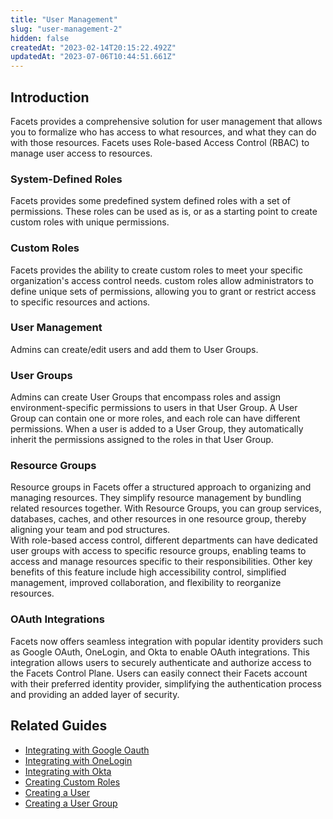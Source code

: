 ```yaml
---
title: "User Management"
slug: "user-management-2"
hidden: false
createdAt: "2023-02-14T20:15:22.492Z"
updatedAt: "2023-07-06T10:44:51.661Z"
---
```

## Introduction

Facets provides a comprehensive solution for user management that allows you to formalize who has access to what resources, and what they can do with those resources. Facets uses Role-based Access Control (RBAC) to manage user access to resources.

### System-Defined Roles

Facets provides some predefined system defined roles with a set of permissions. These roles can be used as is, or as a starting point to create custom roles with unique permissions.

### Custom Roles

Facets provides the ability to create custom roles to meet your specific organization's access control needs. custom roles allow administrators to define unique sets of permissions, allowing you to grant or restrict access to specific resources and actions.

### User Management

Admins can create/edit users and add them to User Groups.

### User Groups

Admins can create User Groups that encompass roles and assign environment-specific permissions to users in that User Group. A User Group can contain one or more roles, and each role can have different permissions. When a user is added to a User Group, they automatically inherit the permissions assigned to the roles in that User Group.

### Resource Groups

Resource groups in Facets offer a structured approach to organizing and managing resources. They simplify resource management by bundling related resources together. With Resource Groups, you can group services, databases, caches, and other resources in one resource group, thereby aligning your team and pod structures.  
With role-based access control, different departments can have dedicated user groups with access to specific resource groups, enabling teams to access and manage resources specific to their responsibilities. Other key benefits of this feature include high accessibility control, simplified management, improved collaboration, and flexibility to reorganize resources.

### OAuth Integrations

Facets now offers seamless integration with popular identity providers such as Google OAuth, OneLogin, and Okta to enable OAuth integrations. This integration allows users to securely authenticate and authorize access to the Facets Control Plane. Users can easily connect their Facets account with their preferred identity provider, simplifying the authentication process and providing an added layer of security.

## Related Guides

- [Integrating with Google Oauth](doc:google-oauth-integration-for-user-management)
- [Integrating with OneLogin](doc:integrating-with-onelogin)
- [Integrating with Okta](doc:integrating-with-okta)
- [Creating Custom Roles](doc:custom-roles)
- [Creating a User](doc:creating-a-user)
- [Creating a User Group](doc:creating-a-user-group)